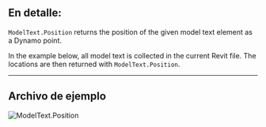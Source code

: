 ## En detalle:
`ModelText.Position` returns the position of the given model text element as a Dynamo point.

In the example below, all model text is collected in the current Revit file. The locations are then returned with `ModelText.Position`.
___
## Archivo de ejemplo

![ModelText.Position](./Revit.Elements.ModelText.Position_img.jpg)
